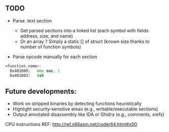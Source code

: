 ## TODO
- Parse .text section
    - Get parsed sections into a linked list (each symbol with fields address, size, and name)
    - Or an array ? Simply a static [] of struct (known size thanks to number of function symbols)

- Parse opcode manually for each section
```asm
<function_name>:
  0x401000:   mov eax, 1
  0x401003:   ret
```


## Future developments:
- Work on stripped binaries by detecting functions heuristically
- Highlight security-sensitive areas (e.g., writable/executable sections)
- Output annotated disassembly like IDA or Ghidra (e.g., comments, xrefs)

CPU instructions REF: http://ref.x86asm.net/coder64.html#x00
